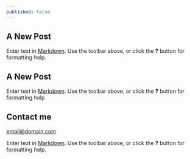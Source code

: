 ```yaml
---
published: false
---
```

## A New Post

Enter text in [Markdown](http://daringfireball.net/projects/markdown/). Use the toolbar above, or click the **?** button for formatting help.

## A New Post

Enter text in [Markdown](http://daringfireball.net/projects/markdown/). Use the toolbar above, or click the **?** button for formatting help

## Contact me

[email@domain.com](mailto:email@domain.com)

Enter text in [Markdown](http://daringfireball.net/projects/markdown/). Use the toolbar above, or click the **?** button for formatting help.
